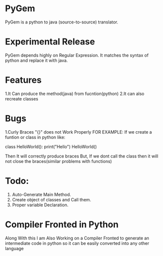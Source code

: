 # PyGem
PyGem is a python to java (source-to-source) translator.

# Experimental Release
PyGem depends highly on Regular Expression.
It matches the syntax of python and replace it with java.

# Features
1.It Can produce the method(java) from fucntion(python)
2.It can also recreate classes

# Bugs
1.Curly Braces "{}" does not Work Properly
FOR EXAMPLE: If we create a funtion or class in python like:

class HelloWorld():
    print("Hello")
HelloWorld()

Then It will correctly produce braces
But, If we dont call the class
then it will not close the braces(similar problems with functions)

# Todo:
1. Auto-Generate Main Method.
2. Create object of classes and Call them.
3. Proper variable Declaration.


# Compiler Fronted in Python
Along With this I am Also Working on a Compiler Fronted to generate an intermediate code in python
so it can be easily converted into any other language
